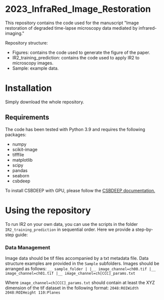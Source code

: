# 2023_InfraRed_Image_Restoration
This repository contains the code used for the manuscript "Image restoration of degraded time-lapse microscopy data mediated by infrared-imaging."

Repository structure:
- Figures: contains the code used to generate the figure of the paper.
- IR2_training_prediction: contains the code used to apply IR2 to microscopy images.
- Sample: example data.

# Installation
Simply download the whole repository.

## Requirements
The code has been tested with Python 3.9 and requires the following packages:
- numpy
- scikit-image
- tifffile
- matplotlib
- scipy
- pandas
- seaborn
- csbdeep

To install CSBDEEP with GPU, please follow the [CSBDEEP documentation.](http://csbdeep.bioimagecomputing.com/doc/install.html)

# Using the repository
To run IR2 on your own data, you can use the scripts in the folder `IR2_training_prediction` in sequential order.
Here we provide a step-by-step guide:

### Data Management
Image data should be tif files accompanied by a txt metadata file.
Data structure examples are provided in the `Sample` subfolders. Images should be arranged as follows:
`
__ sample_folder
 |
 |__ image_channel=ch00.tif
 |__ image_channel=ch01.tif
 |__ image_channel=ch[CCC]_params.txt
`

Where `image_channel=ch[CCC]_params.txt` should contain at least the XYZ dimension of the tif dataset in the following format:
`
2048:ROIWidth
2048:ROIHeight
110:Planes
`
